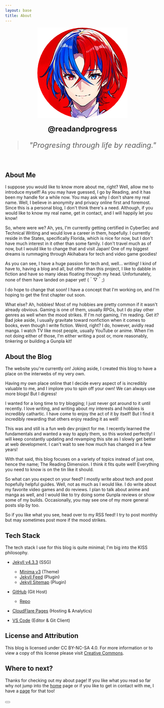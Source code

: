 ```yaml
---
layout: base
title: About
---
```


<div style="text-align: center;">
    <img src="/assets/images/avatar.png" alt="Avatar">
</div>
<br>
<div style="text-align: center;">
    <span style="font-size: 24px; font-weight: bold;">
        @readandprogress
    </span>
</div>

<div style="text-align: center;">
    <blockquote style="font-size: 24px; font-style: italic;">
        "Progresing through life by reading."
    </blockquote>
</div>

<br>

## About Me

I suppose you would like to know more about me, right? Well, allow me to introduce myself! As you may have guessed, I go by Reading, and it has been my handle for a while now. You may ask why I don't share my real name. Well, I believe in anonymity and privacy online first and foremost. Since this is a personal blog, I don't think there's a need. Although, if you would like to know my real name, get in contact, and I will happily let you know!

So, where were we? Ah, yes, I'm currently getting certified in CyberSec and Technical Writing and would love a career in them, hopefully. I currently reside in the States, specifically Florida, which is nice for now, but I don't have much interest in it other than some family. I don't travel much as of now, but I would like to change that and visit Japan! One of my biggest dreams is rummaging through Akihabara for tech and video game goodies!

As you can see, I have a huge passion for tech and, well... writing! I kind of have to, having a blog and all, but other than this project, I like to dabble in fiction and have so many ideas floating through my head. Unfortunately, none of them have landed on paper yet! (＾▽＾;)

I do hope to change that soon! I have a concept that I'm working on, and I'm hoping to get the first chapter out soon.

What else? Ah, hobbies! Most of my hobbies are pretty common if it wasn't already obvious. Gaming is one of them, usually RPGs, but I do play other genres as well when the mood strikes. If I'm not gaming, I'm reading. Get it? Bad joke aside, I usually gravitate toward nonfiction when it comes to books, even though I write fiction. Weird, right? I do, however, avidly read manga. I watch TV like most people, usually YouTube or anime. When I'm not doing either of those, I'm either writing a post or, more reasonably, tinkering or building a Gunpla kit!


## About the Blog

The website you're currently on! Joking aside, I created this blog to have a place on the interwebs of my very own.

Having my own place online that I decide every aspect of is incredibly valuable to me, and I implore you to spin off your own! We can always use more blogs! But I digress!

I wanted for a long time to try blogging; I just never got around to it until recently. I love writing, and writing about my interests and hobbies is incredibly cathartic. I have come to enjoy the act of it by itself! But I find it incredibly rewarding that others enjoy reading it as well!

This was and still is a fun web dev project for me. I recently learned the fundamentals and wanted a way to apply them, so this worked perfectly! I will keep constantly updating and revamping this site as I slowly get better at web development. I can't wait to see how much has changed in a few years!

With that said, this blog focuses on a variety of topics instead of just one, hence the name; The Reading Dimension. I think it fits quite well! Everything you need to know is on the tin like it should.

So what can you expect on your feed? I mostly write about tech and post hopefully helpful guides. Well, not as much as I would like. I do write about my favorite video games and do reviews. I plan to talk about anime and manga as well, and I would like to try doing some Gunpla reviews or show some of my builds. Occasionally, you may see one of my more general posts slip by too.

So if you like what you see, head over to my RSS feed! I try to post monthly but may sometimes post more if the mood strikes.

## Tech Stack

The tech stack I use for this blog is quite minimal; I'm big into the KISS philosophy.

- [Jekyll v4.3.3](https://jekyllrb.com/) (SSG)
   - [Minima v3](https://github.com/jekyll/minima) (Theme)
   - [Jekyll Feed](https://github.com/jekyll/jekyll-feed) (Plugin)
   - [Jekyll Sitemap](https://github.com/jekyll/jekyll-sitemap) (Plugin)
   
- [GitHub](https://github.com/) (Git Host)
   - [Repo](https://github.com/readandprogress/thereadingdimension) 

- [CloudFlare Pages](https://pages.cloudflare.com/) (Hosting & Analytics)

- [VS Code](https://code.visualstudio.com/) (Editor & Git Client)


## License and Attribution

This blog is licensed under CC BY-NC-SA 4.0. For more information or to view a copy of this license please visit [Creative Commons](https:/creativecommons.org/licenses/by-nc-sa/4.0/). 


## Where to next? 

Thanks for checking out my about page! If you like what you read so far why not jump into the <a href="/">home</a> page or if you like to get in contact with me, I have a [page](/04-contact)
for that too! 


<button class="tinylytics_kudos"></button>
